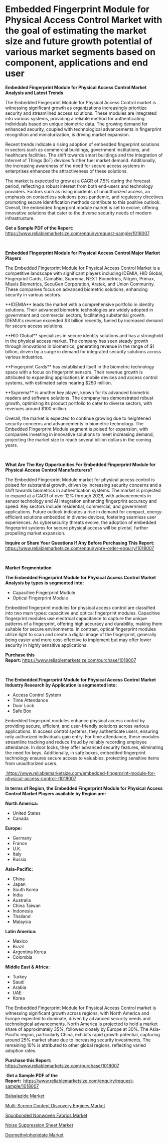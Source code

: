 <p><h1>Embedded Fingerprint Module for Physical Access Control Market with the goal of estimating the market size and future growth potential of various market segments based on component, applications and end user</h1></p><p><strong>Embedded Fingerprint Module for Physical Access Control Market Analysis and Latest Trends</strong></p>
<p><p>The Embedded Fingerprint Module for Physical Access Control market is witnessing significant growth as organizations increasingly prioritize security and streamlined access solutions. These modules are integrated into various systems, providing a reliable method for authenticating individuals based on unique biometric data. The growing demand for enhanced security, coupled with technological advancements in fingerprint recognition and miniaturization, is driving market expansion.</p><p>Recent trends indicate a rising adoption of embedded fingerprint solutions in sectors such as commercial buildings, government institutions, and healthcare facilities. The shift towards smart buildings and the integration of Internet of Things (IoT) devices further fuel market demand. Additionally, the increasing awareness of the need for secure access systems in enterprises enhances the attractiveness of these solutions.</p><p>The market is expected to grow at a CAGR of 7.5% during the forecast period, reflecting a robust interest from both end-users and technology providers. Factors such as rising incidents of unauthorized access, an emphasis on contactless solutions post-pandemic, and regulatory directives promoting secure identification methods contribute to this positive outlook. Overall, the embedded fingerprint module market is set to evolve, offering innovative solutions that cater to the diverse security needs of modern infrastructure.</p></p>
<p><strong>Get a Sample PDF of the Report:&nbsp;</strong> <a href="https://www.reliablemarketsize.com/enquiry/request-sample/1018007?utm_campaign=1143&utm_medium=2&utm_source=Github&utm_content=ia&utm_term=04122024&utm_id=embedded-fingerprint-module-for-physical-access-control">https://www.reliablemarketsize.com/enquiry/request-sample/1018007</a></p>
<p>&nbsp;</p>
<p><strong>Embedded Fingerprint Module for Physical Access Control Major Market Players</strong></p>
<p><p>The Embedded Fingerprint Module for Physical Access Control Market is a competitive landscape with significant players including IDEMIA, HID Global, Fingerprint Cards, CamaBio, Suprema, NEXT Biometrics, Nitgen, Primax, Miaxis Biometrics, SecuGen Corporation, Aratek, and Union Community. These companies focus on advanced biometric solutions, enhancing security in various sectors.</p><p>**IDEMIA** leads the market with a comprehensive portfolio in identity solutions. Their advanced biometric technologies are widely adopted in government and commercial sectors, facilitating substantial growth. IDEMIA's revenue exceeded $3 billion recently, fueled by increased demand for secure access solutions.</p><p>**HID Global** specializes in secure identity solutions and has a stronghold in the physical access market. The company has seen steady growth through innovations in biometrics, generating revenue in the range of $1 billion, driven by a surge in demand for integrated security solutions across various industries.</p><p>**Fingerprint Cards** has established itself in the biometric technology space with a focus on fingerprint sensors. Their revenue growth is attributed to expanding applications in mobile devices and access control systems, with estimated sales nearing $250 million. </p><p>**Suprema** is another key player, known for its advanced biometric readers and software solutions. The company has demonstrated robust growth, optimizing its product portfolio to cater to diverse sectors, with revenues around $100 million.</p><p>Overall, the market is expected to continue growing due to heightened security concerns and advancements in biometric technology. The Embedded Fingerprint Module segment is poised for expansion, with companies investing in innovative solutions to meet increasing demand, projecting the market size to reach several billion dollars in the coming years.</p></p>
<p>&nbsp;</p>
<p><strong>What Are The Key Opportunities For Embedded Fingerprint Module for Physical Access Control Manufacturers?</strong></p>
<p><p>The Embedded Fingerprint Module market for physical access control is poised for substantial growth, driven by increasing security concerns and a shift towards biometrics in authentication systems. The market is projected to expand at a CAGR of over 12% through 2028, with advancements in sensor technology and AI integration enhancing fingerprint accuracy and speed. Key sectors include residential, commercial, and government applications. Future outlook indicates a rise in demand for compact, energy-efficient solutions embedded in diverse devices, fostering seamless user experiences. As cybersecurity threats evolve, the adoption of embedded fingerprint systems for secure physical access will be pivotal, further propelling market expansion.</p></p>
<p><strong>Inquire or Share Your Questions If Any Before Purchasing This Report:</strong> <a href="https://www.reliablemarketsize.com/enquiry/pre-order-enquiry/1018007?utm_campaign=1143&utm_medium=2&utm_source=Github&utm_content=ia&utm_term=04122024&utm_id=embedded-fingerprint-module-for-physical-access-control">https://www.reliablemarketsize.com/enquiry/pre-order-enquiry/1018007</a></p>
<p>&nbsp;</p>
<p><strong>Market Segmentation</strong></p>
<p><strong>The Embedded Fingerprint Module for Physical Access Control Market Analysis by types is segmented into:</strong></p>
<p><ul><li>Capacitive Fingerprint Module</li><li>Optical Fingerprint Module</li></ul></p>
<p><p>Embedded fingerprint modules for physical access control are classified into two main types: capacitive and optical fingerprint modules. Capacitive fingerprint modules use electrical capacitance to capture the unique patterns of a fingerprint, offering high accuracy and durability, making them suitable for secure environments. In contrast, optical fingerprint modules utilize light to scan and create a digital image of the fingerprint, generally being easier and more cost-effective to implement but may offer lower security in highly sensitive applications.</p></p>
<p><strong>Purchase this Report:&nbsp;</strong><a href="https://www.reliablemarketsize.com/purchase/1018007?utm_campaign=1143&utm_medium=2&utm_source=Github&utm_content=ia&utm_term=04122024&utm_id=embedded-fingerprint-module-for-physical-access-control">https://www.reliablemarketsize.com/purchase/1018007</a></p>
<p>&nbsp;</p>
<p><strong>The Embedded Fingerprint Module for Physical Access Control Market Industry Research by Application is segmented into:</strong></p>
<p><ul><li>Access Control System</li><li>Time Attendance</li><li>Door Lock</li><li>Safe Box</li></ul></p>
<p><p>Embedded fingerprint modules enhance physical access control by providing secure, efficient, and user-friendly solutions across various applications. In access control systems, they authenticate users, ensuring only authorized individuals gain entry. For time attendance, these modules streamline tracking and reduce fraud by reliably recording employee attendance. In door locks, they offer advanced security features, eliminating the need for keys. Additionally, in safe boxes, embedded fingerprint technology ensures secure access to valuables, protecting sensitive items from unauthorized users.</p></p>
<p><a href="https://www.reliablemarketsize.com/embedded-fingerprint-module-for-physical-access-control-r1018007?utm_campaign=1143&utm_medium=2&utm_source=Github&utm_content=ia&utm_term=04122024&utm_id=embedded-fingerprint-module-for-physical-access-control">&nbsp;https://www.reliablemarketsize.com/embedded-fingerprint-module-for-physical-access-control-r1018007</a></p>
<p><strong>In terms of Region, the Embedded Fingerprint Module for Physical Access Control Market Players available by Region are:</strong></p>
<p>
    <p> <strong> North America: </strong>
        <ul>
            <li>United States</li>
            <li>Canada</li>
        </ul>
        </p> 
    <p> <strong> Europe: </strong>
        <ul>
            <li>Germany</li>
            <li>France</li>
            <li>U.K.</li>
            <li>Italy</li>
            <li>Russia</li>
        </ul>
        </p> 
    <p> <strong> Asia-Pacific: </strong>
        <ul>
            <li>China</li>
            <li>Japan</li>
            <li>South Korea</li>
            <li>India</li>
            <li>Australia</li>
            <li>China Taiwan</li>
            <li>Indonesia</li>
            <li>Thailand</li>
            <li>Malaysia</li>
        </ul>
        </p> 
    <p> <strong> Latin America: </strong>
        <ul>
            <li>Mexico</li>
            <li>Brazil</li>
            <li>Argentina Korea</li>
            <li>Colombia</li>
        </ul>
        </p> 
    <p> <strong> Middle East & Africa: </strong>
        <ul>
            <li>Turkey</li>
            <li>Saudi</li>
            <li>Arabia</li>
            <li>UAE</li>
            <li>Korea</li>
        </ul>
    </p>
    </p>
<p><p>The Embedded Fingerprint Module for Physical Access Control market is witnessing significant growth across regions, with North America and Europe expected to dominate, driven by advanced security needs and technological advancements. North America is projected to hold a market share of approximately 35%, followed closely by Europe at 30%. The Asia-Pacific region, particularly China, exhibits rapid growth potential, capturing around 25% market share due to increasing security investments. The remaining 10% is attributed to other global regions, reflecting varied adoption rates.</p></p>
<p><strong>Purchase this Report: </strong><a href="https://www.reliablemarketsize.com/purchase/1018007?utm_campaign=1143&utm_medium=2&utm_source=Github&utm_content=ia&utm_term=04122024&utm_id=embedded-fingerprint-module-for-physical-access-control">https://www.reliablemarketsize.com/purchase/1018007</a></p>
<p>&nbsp;<strong>Get a Sample PDF of the Report:&nbsp;&nbsp;</strong><a href="https://www.reliablemarketsize.com/enquiry/request-sample/1018007?utm_campaign=1143&utm_medium=2&utm_source=Github&utm_content=ia&utm_term=04122024&utm_id=embedded-fingerprint-module-for-physical-access-control">https://www.reliablemarketsize.com/enquiry/request-sample/1018007</a></p>
<p><strong></strong></p>
<p><p><a href="https://www.linkedin.com/pulse/balsalazide-market-analysis-report-2024-2031-key-players-lrkze?utm_campaign=1143&utm_medium=2&utm_source=Github&utm_content=ia&utm_term=04122024&utm_id=embedded-fingerprint-module-for-physical-access-control">Balsalazide Market</a></p><p><a href="https://github.com/lashaunm5st/Market-Research-Report-List-1/blob/main/multi-screen-content-discovery-engines-market.md?utm_campaign=1143&utm_medium=2&utm_source=Github&utm_content=ia&utm_term=04122024&utm_id=embedded-fingerprint-module-for-physical-access-control">Multi-Screen Content Discovery Engines Market</a></p><p><a href="https://github.com/osbornrdaflalo/Market-Research-Report-List-1/blob/main/spunbonded-nonwoven-fabrics-market.md?utm_campaign=1143&utm_medium=2&utm_source=Github&utm_content=ia&utm_term=04122024&utm_id=embedded-fingerprint-module-for-physical-access-control">Spunbonded Nonwoven Fabrics Market</a></p><p><a href="https://issuu.com/reportprime-2/docs/noise-suppression-sheet-market-size-2030.pptx?utm_campaign=1143&utm_medium=2&utm_source=Github&utm_content=ia&utm_term=04122024&utm_id=embedded-fingerprint-module-for-physical-access-control">Noise Suppression Sheet Market</a></p><p><a href="https://www.linkedin.com/pulse/dexmethylphenidate-market-size-estimated-cagr-11-from-imnae?utm_campaign=1143&utm_medium=2&utm_source=Github&utm_content=ia&utm_term=04122024&utm_id=embedded-fingerprint-module-for-physical-access-control">Dexmethylphenidate Market</a></p></p>